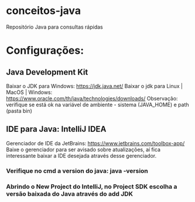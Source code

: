 # conceitos-java
Repositório Java para consultas rápidas

# Configurações:

## Java Development Kit
Baixar o JDK para Windows: https://jdk.java.net/ 
Baixar o jdk para Linux | MacOS | Windows: https://www.oracle.com/th/java/technologies/downloads/
Observação: verifique se está ok na variável de ambiente - sistema (JAVA_HOME) e path (pasta bin)

## IDE para Java: IntelliJ IDEA
Gerenciador de IDE da JetBrains: https://www.jetbrains.com/toolbox-app/
Baixe o gerenciador para ser avisado sobre atualizações, aí fica interessante baixar a IDE desejada através desse gerenciador.

### Verifique no cmd a version do java: java -version

### Abrindo o New Project do IntelliJ, no Project SDK escolha a versão baixada do Java através do add JDK

